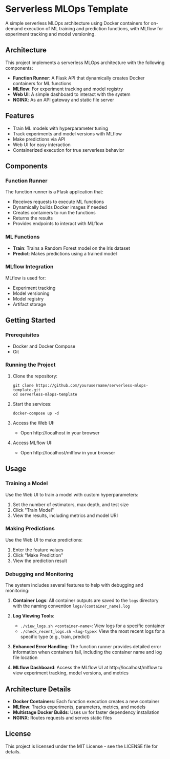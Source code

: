 # Serverless MLOps Template

A simple serverless MLOps architecture using Docker containers for on-demand execution of ML training and prediction functions, with MLflow for experiment tracking and model versioning.

## Architecture

This project implements a serverless MLOps architecture with the following components:

- **Function Runner**: A Flask API that dynamically creates Docker containers for ML functions
- **MLflow**: For experiment tracking and model registry
- **Web UI**: A simple dashboard to interact with the system
- **NGINX**: As an API gateway and static file server

## Features

- Train ML models with hyperparameter tuning
- Track experiments and model versions with MLflow
- Make predictions via API
- Web UI for easy interaction
- Containerized execution for true serverless behavior

## Components

### Function Runner

The function runner is a Flask application that:
- Receives requests to execute ML functions
- Dynamically builds Docker images if needed
- Creates containers to run the functions
- Returns the results
- Provides endpoints to interact with MLflow

### ML Functions

- **Train**: Trains a Random Forest model on the Iris dataset
- **Predict**: Makes predictions using a trained model

### MLflow Integration

MLflow is used for:
- Experiment tracking
- Model versioning
- Model registry
- Artifact storage

## Getting Started

### Prerequisites

- Docker and Docker Compose
- Git

### Running the Project

1. Clone the repository:
   ```
   git clone https://github.com/yourusername/serverless-mlops-template.git
   cd serverless-mlops-template
   ```

2. Start the services:
   ```
   docker-compose up -d
   ```

3. Access the Web UI:
   - Open http://localhost in your browser

4. Access MLflow UI:
   - Open http://localhost/mlflow in your browser

## Usage

### Training a Model

Use the Web UI to train a model with custom hyperparameters:
1. Set the number of estimators, max depth, and test size
2. Click "Train Model"
3. View the results, including metrics and model URI

### Making Predictions

Use the Web UI to make predictions:
1. Enter the feature values
2. Click "Make Prediction"
3. View the prediction result

### Debugging and Monitoring

The system includes several features to help with debugging and monitoring:

1. **Container Logs**: All container outputs are saved to the `logs` directory with the naming convention `logs/{container_name}.log`

2. **Log Viewing Tools**:
   - `./view_logs.sh <container-name>`: View logs for a specific container
   - `./check_recent_logs.sh <log-type>`: View the most recent logs for a specific type (e.g., train, predict)

3. **Enhanced Error Handling**: The function runner provides detailed error information when containers fail, including the container name and log file location

4. **MLflow Dashboard**: Access the MLflow UI at http://localhost/mlflow to view experiment tracking, model versions, and metrics

## Architecture Details

- **Docker Containers**: Each function execution creates a new container
- **MLflow**: Tracks experiments, parameters, metrics, and models
- **Multistage Docker Builds**: Uses uv for faster dependency installation
- **NGINX**: Routes requests and serves static files

## License

This project is licensed under the MIT License - see the LICENSE file for details.